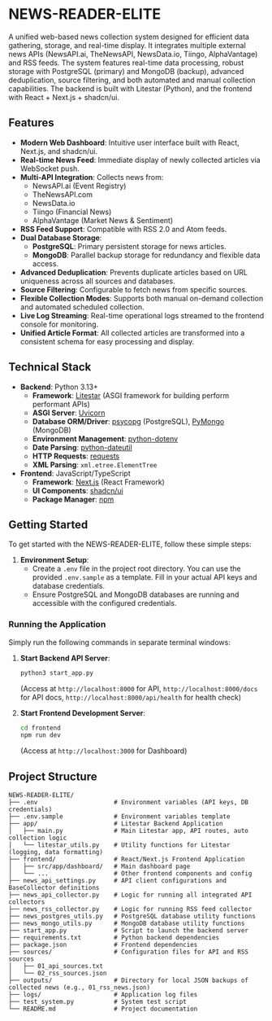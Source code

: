 # NEWS-READER-ELITE

A unified web-based news collection system designed for efficient data gathering, storage, and real-time display. It integrates multiple external news APIs (NewsAPI.ai, TheNewsAPI, NewsData.io, Tiingo, AlphaVantage) and RSS feeds. The system features real-time data processing, robust storage with PostgreSQL (primary) and MongoDB (backup), advanced deduplication, source filtering, and both automated and manual collection capabilities. The backend is built with Litestar (Python), and the frontend with React + Next.js + shadcn/ui.

## Features

-   **Modern Web Dashboard**: Intuitive user interface built with React, Next.js, and shadcn/ui.
-   **Real-time News Feed**: Immediate display of newly collected articles via WebSocket push.
-   **Multi-API Integration**: Collects news from:
    -   NewsAPI.ai (Event Registry)
    -   TheNewsAPI.com
    -   NewsData.io
    -   Tiingo (Financial News)
    -   AlphaVantage (Market News & Sentiment)
-   **RSS Feed Support**: Compatible with RSS 2.0 and Atom feeds.
-   **Dual Database Storage**:
    -   **PostgreSQL**: Primary persistent storage for news articles.
    -   **MongoDB**: Parallel backup storage for redundancy and flexible data access.
-   **Advanced Deduplication**: Prevents duplicate articles based on URL uniqueness across all sources and databases.
-   **Source Filtering**: Configurable to fetch news from specific sources.
-   **Flexible Collection Modes**: Supports both manual on-demand collection and automated scheduled collection.
-   **Live Log Streaming**: Real-time operational logs streamed to the frontend console for monitoring.
-   **Unified Article Format**: All collected articles are transformed into a consistent schema for easy processing and display.

## Technical Stack

-   **Backend**: Python 3.13+
    -   **Framework**: [Litestar](https://litestar.dev/) (ASGI framework for building perform performant APIs)
    -   **ASGI Server**: [Uvicorn](https://www.uvicorn.org/)
    -   **Database ORM/Driver**: [psycopg](https://www.psycopg.org/psycopg3/) (PostgreSQL), [PyMongo](https://pymongo.readthedocs.io/) (MongoDB)
    -   **Environment Management**: [python-dotenv](https://pypi.org/project/python-dotenv/)
    -   **Date Parsing**: [python-dateutil](https://dateutil.readthedocs.io/en/stable/)
    -   **HTTP Requests**: [requests](https://requests.readthedocs.io/en/latest/)
    -   **XML Parsing**: `xml.etree.ElementTree`
-   **Frontend**: JavaScript/TypeScript
    -   **Framework**: [Next.js](https://nextjs.org/) (React Framework)
    -   **UI Components**: [shadcn/ui](https://ui.shadcn.com/)
    -   **Package Manager**: [npm](https://www.npmjs.com/)

## Getting Started

To get started with the NEWS-READER-ELITE, follow these simple steps:

1.  **Environment Setup**:
    *   Create a `.env` file in the project root directory. You can use the provided `.env.sample` as a template. Fill in your actual API keys and database credentials.
    *   Ensure PostgreSQL and MongoDB databases are running and accessible with the configured credentials.

### Running the Application

Simply run the following commands in separate terminal windows:

1.  **Start Backend API Server**:
    ```bash
    python3 start_app.py
    ```
    (Access at `http://localhost:8000` for API, `http://localhost:8000/docs` for API docs, `http://localhost:8000/api/health` for health check)

2.  **Start Frontend Development Server**:
    ```bash
    cd frontend
    npm run dev
    ```
    (Access at `http://localhost:3000` for Dashboard)

## Project Structure

```
NEWS-READER-ELITE/
├── .env                     # Environment variables (API keys, DB credentials)
├── .env.sample              # Environment variables template
├── app/                     # Litestar Backend Application
│   ├── main.py              # Main Litestar app, API routes, auto collection logic
│   └── litestar_utils.py    # Utility functions for Litestar (logging, data formatting)
├── frontend/                # React/Next.js Frontend Application
│   ├── src/app/dashboard/   # Main dashboard page
│   └── ...                  # Other frontend components and config
├── news_api_settings.py     # API client configurations and BaseCollector definitions
├── news_api_collector.py    # Logic for running all integrated API collectors
├── news_rss_collector.py    # Logic for running RSS feed collector
├── news_postgres_utils.py   # PostgreSQL database utility functions
├── news_mongo_utils.py      # MongoDB database utility functions
├── start_app.py             # Script to launch the backend server
├── requirements.txt         # Python backend dependencies
├── package.json             # Frontend dependencies
├── sources/                 # Configuration files for API and RSS sources
│   ├── 01_api_sources.txt
│   └── 02_rss_sources.json
├── outputs/                 # Directory for local JSON backups of collected news (e.g., 01_rss_news.json)
├── logs/                    # Application log files
├── test_system.py           # System test script
└── README.md                # Project documentation
